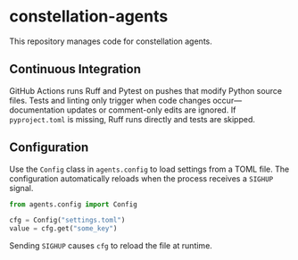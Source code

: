 # constellation-agents

This repository manages code for constellation agents.

## Continuous Integration

GitHub Actions runs Ruff and Pytest on pushes that modify Python source files.
Tests and linting only trigger when code changes occur—documentation updates
or comment-only edits are ignored. If `pyproject.toml` is missing, Ruff runs
directly and tests are skipped.


## Configuration

Use the `Config` class in `agents.config` to load settings from a TOML file. The
configuration automatically reloads when the process receives a `SIGHUP` signal.

```python
from agents.config import Config

cfg = Config("settings.toml")
value = cfg.get("some_key")
```

Sending `SIGHUP` causes `cfg` to reload the file at runtime.

